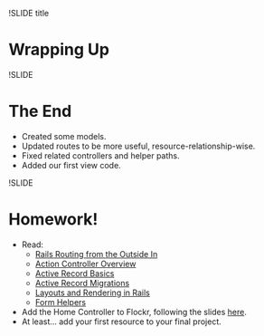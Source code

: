 !SLIDE title
# Wrapping Up


!SLIDE
# The End

* Created some models.
* Updated routes to be more useful, resource-relationship-wise.
* Fixed related controllers and helper paths.
* Added our first view code.


!SLIDE
# Homework!

* Read:
    * [Rails Routing from the Outside In](http://guides.rubyonrails.org/routing.html)
    * [Action Controller Overview](http://guides.rubyonrails.org/action_controller_overview.html)
    * [Active Record Basics](http://guides.rubyonrails.org/active_record_basics.html)
    * [Active Record Migrations](http://guides.rubyonrails.org/migrations.html)
    * [Layouts and Rendering in Rails](http://guides.rubyonrails.org/layouts_and_rendering.html)
    * [Form Helpers](http://guides.rubyonrails.org/form_helpers.html)
* Add the Home Controller to Flockr, following the slides [here](d6#32).
* At least... add your first resource to your final project.

